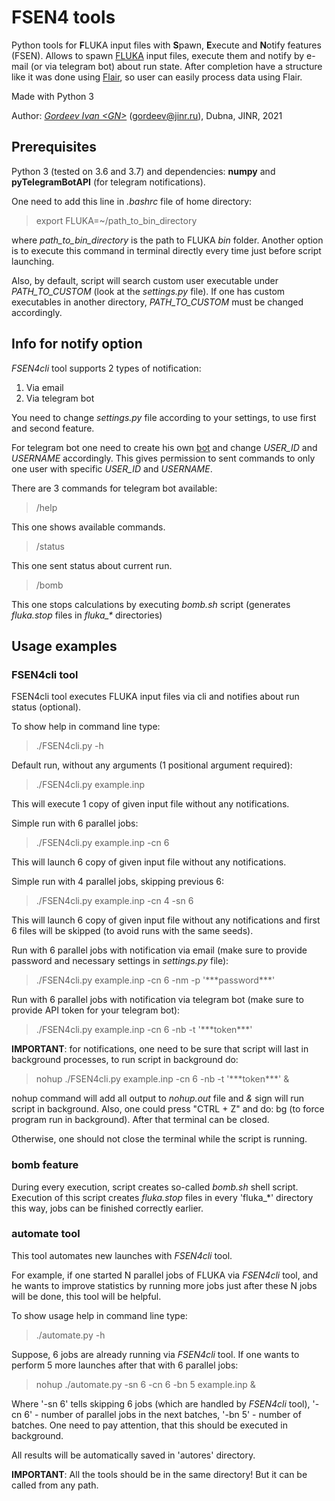 **FSEN4 tools**
==============

Python tools for **F**LUKA input files with **S**pawn, **E**xecute and **N**otify features (FSEN). 
Allows to spawn [FLUKA](https://fluka.cern/) input files, execute them and notify by e-mail (or via telegram bot) about run
state. After completion have a structure like it was done using [Flair](http://flair.web.cern.ch/flair/), so user can easily process data using Flair.

Made with Python 3

Author: [_Gordeev Ivan <GN\>_](https://www.researchgate.net/profile/Ivan-Gordeev) (gordeev@jinr.ru), Dubna, JINR, 2021

Prerequisites
--------------

Python 3 (tested on 3.6 and 3.7) and dependencies: **numpy** and **pyTelegramBotAPI** (for telegram notifications).

One need to add this line in _.bashrc_ file of home directory:

> export FLUKA=~/path_to_bin_directory

where _path\_to\_bin\_directory_ is the path to FLUKA _bin_ folder. Another option is to execute this command in terminal directly every time just before script launching.

Also, by default, script will search custom user executable under _PATH\_TO\_CUSTOM_ (look at the _settings.py_ file).
If one has custom executables in another directory, _PATH\_TO\_CUSTOM_ must be changed accordingly.

Info for notify option
----------------------

*FSEN4cli* tool supports 2 types of notification:

1. Via email
2. Via telegram bot

You need to change _settings.py_ file according to your settings, to use first and second feature. 

For telegram bot one need to create his own [bot](https://core.telegram.org/bots) and change _USER\_ID_ and _USERNAME_ accordingly. This gives permission to sent commands to only one user with specific _USER\_ID_ and _USERNAME_.

There are 3 commands for telegram bot available:

> /help

This one shows available commands.

> /status

This one sent status about current run.

> /bomb

This one stops calculations by executing _bomb.sh_ script (generates _fluka.stop_ files in _fluka\_*_ directories)

Usage examples
--------------

### FSEN4cli tool

FSEN4cli tool executes FLUKA input files via cli and notifies about run status (optional).

To show help in command line type:

> ./FSEN4cli.py -h

Default run, without any arguments (1 positional argument required):

> ./FSEN4cli.py example.inp

This will execute 1 copy of given input file without any notifications.

Simple run with 6 parallel jobs:

> ./FSEN4cli.py example.inp -cn 6

This will launch 6 copy of given input file without any notifications.

Simple run with 4 parallel jobs, skipping previous 6:

> ./FSEN4cli.py example.inp -cn 4 -sn 6

This will launch 6 copy of given input file without any notifications and first 6 files will be skipped (to avoid runs with the same seeds).

Run with 6 parallel jobs with notification via email (make sure to provide password and necessary settings in _settings.py_ file):

> ./FSEN4cli.py example.inp -cn 6 -nm -p '*\*\*password\*\*\*'

Run with 6 parallel jobs with notification via telegram bot (make sure to provide API token for your telegram bot):

> ./FSEN4cli.py example.inp -cn 6 -nb -t '\*\*\*token\*\*\*'

**IMPORTANT**: for notifications, one need to be sure that script will last in background processes, to run script in background do:

> nohup ./FSEN4cli.py example.inp -cn 6 -nb -t '\*\*\*token\*\*\*' &

nohup command will add all output to _nohup.out_ file and _&_ sign will run script in background. Also, one could press "CTRL + Z" and do: bg (to force program run in background). After that terminal can be closed.

Otherwise, one should not close the terminal while the script is running.

### bomb feature

During every execution, script creates so-called _bomb.sh_ shell script. Execution of this script creates _fluka.stop_ files in every 'fluka_*' directory this way, jobs can be finished correctly earlier.

### automate tool

This tool automates new launches with _FSEN4cli_ tool.

For example, if one started N parallel jobs of FLUKA via _FSEN4cli_ tool, and he wants to improve statistics by running more jobs just after these N jobs will be done, this tool will be helpful.

To show usage help in command line type:

> ./automate.py -h

Suppose, 6 jobs are already running via _FSEN4cli_ tool. If one wants to perform 5 more launches after that with 6 parallel jobs:

> nohup ./automate.py -sn 6 -cn 6 -bn 5 example.inp &

Where '-sn 6' tells skipping 6 jobs (which are handled by _FSEN4cli_ tool), '-cn 6' - number of parallel jobs in the next batches, '-bn 5' - number of batches. One need to pay attention, that this should be executed in background.

All results will be automatically saved in 'autores' directory.

**IMPORTANT**: All the tools should be in the same directory! But it can be called from any path.
